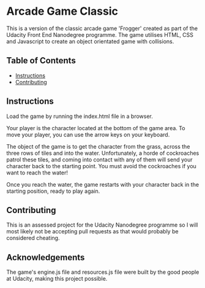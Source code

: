 # Arcade Game Classic



This is a version of the classic arcade game 'Frogger' created as part of the Udacity Front End Nanodegree programme. The game utilises HTML, CSS and Javascript to create an object orientated game with collisions.

## Table of Contents

* [Instructions](#instructions)
* [Contributing](#contributing)



## Instructions


Load the game by running the index.html file in a browser.

Your player is the character located at the bottom of the game area. To move your player, you can use the arrow keys on your keyboard.

The object of the game is to get the character from the grass, across the three rows of tiles and into the water. Unfortunately, a horde of cockroaches patrol these tiles, and coming into contact with any of them will send your character back to the starting point. You must avoid the cockroaches if you want to reach the water!

Once you reach the water, the game restarts with your character back in the starting position, ready to play again.




## Contributing 

This is an assessed project for the Udacity Nanodegree programme so I will most likely not be accepting pull requests as that would probably be considered cheating.

## Acknowledgements

The game's engine.js file and resources.js file were built by the good people at Udacity, making this project possible.